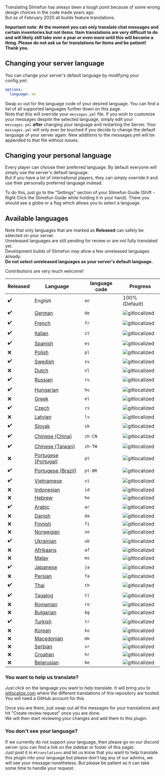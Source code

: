 Translating Slimefun has always been a tough point because of some wrong design choices in the code made years ago.<br>
But as of February 2020 all builds feature translations.

**Important note: At the moment you can only translate chat messages and certain inventories but not items. 
Item translations are very difficult to do and will likely still take over a year or even more until this will become a thing. 
Please do not ask us for translations for items and be patient! Thank you.**

## Changing your server language
You can change your server's default language by modifying your config.yml:
```yaml
options:
  language: en
```
Swap `en` out for the language code of your desired language. You can find a list of all supported languages further down on this page.<br>
Note that this will override your `messages.yml` file.
If you wish to customize your messages despite the selected language, simply edit your `messages.yml` **after** changing your language and restarting the Server.
Your `messages.yml` will only ever be touched if you decide to change the default language of your server again.
New additions to the messages.yml will be appended to that file without issues.

## Changing your personal language
Every player can choose their preferred language. By default everyone will simply use the server's default language.<br>
But if you have a lot of international players, they can simply override it and use their personally preferred language instead.

To do this, just go to the "Settings" section of your Slimefun Guide (Shift - Right Click the Slimefun Guide while holding it in your hand).
There you should see a globe or a flag which allows you to select a language.

## Available languages
Note that only languages that are marked as **Released** can safely be selected on your server.<br>
Unreleased languages are still pending for review or are not fully translated yet.<br>
Development builds of Slimefun may allow a few unreleased languages already.<br>
**Do not select unreleased languages as your server's default language.**

Contributions are very much welcome!

| Released | Language | language code | Progress |
| --- | ---------- | --- | ----------- |
| :heavy_check_mark: | English | `en` | 100% (Default) |
| :heavy_check_mark: | [German](https://gitlocalize.com/repo/3841/de/src/main/resources/languages) | `de` | ![gitlocalized](https://gitlocalize.com/repo/3841/de/badge.svg) |
| :heavy_check_mark: | [French](https://gitlocalize.com/repo/3841/fr/src/main/resources/languages) | `fr` | ![gitlocalized](https://gitlocalize.com/repo/3841/fr/badge.svg) |
| :heavy_check_mark: | [Italian](https://gitlocalize.com/repo/3841/it/src/main/resources/languages) | `it` | ![gitlocalized](https://gitlocalize.com/repo/3841/it/badge.svg) |
| :heavy_check_mark: | [Spanish](https://gitlocalize.com/repo/3841/es/src/main/resources/languages) | `es` | ![gitlocalized](https://gitlocalize.com/repo/3841/es/badge.svg) |
| :x: | [Polish](https://gitlocalize.com/repo/3841/pl/src/main/resources/languages) | `pl` | ![gitlocalized](https://gitlocalize.com/repo/3841/pl/badge.svg) |
| :heavy_check_mark: | [Swedish](https://gitlocalize.com/repo/3841/sv/src/main/resources/languages) | `sv` | ![gitlocalized](https://gitlocalize.com/repo/3841/sv/badge.svg) |
| :x: | [Dutch](https://gitlocalize.com/repo/3841/nl/src/main/resources/languages) | `nl` | ![gitlocalized](https://gitlocalize.com/repo/3841/nl/badge.svg) |
| :heavy_check_mark: | [Russian](https://gitlocalize.com/repo/3841/ru/src/main/resources/languages) | `ru` | ![gitlocalized](https://gitlocalize.com/repo/3841/ru/badge.svg) |
| :heavy_check_mark: | [Hungarian](https://gitlocalize.com/repo/3841/hu/src/main/resources/languages) | `hu` | ![gitlocalized](https://gitlocalize.com/repo/3841/hu/badge.svg) |
| :x: | [Greek](https://gitlocalize.com/repo/3841/el/src/main/resources/languages) | `el` | ![gitlocalized](https://gitlocalize.com/repo/3841/el/badge.svg) |
| :heavy_check_mark: | [Czech](https://gitlocalize.com/repo/3841/cs/src/main/resources/languages) | `cs` | ![gitlocalized](https://gitlocalize.com/repo/3841/cs/badge.svg) |
| :x: | [Latvian](https://gitlocalize.com/repo/3841/lv/src/main/resources/languages) | `lv` | ![gitlocalized](https://gitlocalize.com/repo/3841/lv/badge.svg) |
| :heavy_check_mark: | [Slovak](https://gitlocalize.com/repo/3841/sk/src/main/resources/languages) | `sk` | ![gitlocalized](https://gitlocalize.com/repo/3841/sk/badge.svg) |
| :heavy_check_mark: | [Chinese (China)](https://gitlocalize.com/repo/3841/zh-CN/src/main/resources/languages) | `zh-CN` | ![gitlocalized](https://gitlocalize.com/repo/3841/zh-CN//badge.svg) |
| :heavy_check_mark: | [Chinese (Taiwan)](https://gitlocalize.com/repo/3841/zh-TW/src/main/resources/languages) | `zh-TW` | ![gitlocalized](https://gitlocalize.com/repo/3841/zh-TW//badge.svg) |
| :x: | [Portugese (Portugal)](https://gitlocalize.com/repo/3841/pt/src/main/resources/languages) | `pt` | ![gitlocalized](https://gitlocalize.com/repo/3841/pt//badge.svg) |
| :heavy_check_mark: | [Portugese (Brazil)](https://gitlocalize.com/repo/3841/pt-BR/src/main/resources/languages) | `pt-BR` | ![gitlocalized](https://gitlocalize.com/repo/3841/pt-BR//badge.svg) |
| :heavy_check_mark: | [Vietnamese](https://gitlocalize.com/repo/3841/vi/src/main/resources/languages) | `vi` | ![gitlocalized](https://gitlocalize.com/repo/3841/vi/badge.svg) |
| :x: | [Indonesian](https://gitlocalize.com/repo/3841/id/src/main/resources/languages) | `id` | ![gitlocalized](https://gitlocalize.com/repo/3841/id/badge.svg) |
| :x: | [Hebrew](https://gitlocalize.com/repo/3841/he/src/main/resources/languages) | `he` | ![gitlocalized](https://gitlocalize.com/repo/3841/he/badge.svg) |
| :heavy_check_mark: | [Arabic](https://gitlocalize.com/repo/3841/ar/src/main/resources/languages) | `ar` | ![gitlocalized](https://gitlocalize.com/repo/3841/ar/badge.svg) |
| :x: | [Danish](https://gitlocalize.com/repo/3841/da/src/main/resources/languages) | `da` | ![gitlocalized](https://gitlocalize.com/repo/3841/da/badge.svg) |
| :x: | [Finnish](https://gitlocalize.com/repo/3841/fi/src/main/resources/languages) | `fi` | ![gitlocalized](https://gitlocalize.com/repo/3841/fi/badge.svg) |
| :x: | [Norwegian](https://gitlocalize.com/repo/3841/no/src/main/resources/languages) | `no` | ![gitlocalized](https://gitlocalize.com/repo/3841/no/badge.svg) |
| :heavy_check_mark: | [Ukrainian](https://gitlocalize.com/repo/3841/uk/src/main/resources/languages) | `uk` | ![gitlocalized](https://gitlocalize.com/repo/3841/uk/badge.svg) |
| :x: | [Afrikaans](https://gitlocalize.com/repo/3841/af/src/main/resources/languages) | `af` | ![gitlocalized](https://gitlocalize.com/repo/3841/af/badge.svg) |
| :x: | [Malay](https://gitlocalize.com/repo/3841/ms/src/main/resources/languages) | `ms` | ![gitlocalized](https://gitlocalize.com/repo/3841/ms/badge.svg) |
| :heavy_check_mark: | [Japanese](https://gitlocalize.com/repo/3841/ja/src/main/resources/languages) | `ja` | ![gitlocalized](https://gitlocalize.com/repo/3841/ja/badge.svg) |
| :x: | [Persian](https://gitlocalize.com/repo/3841/fa/src/main/resources/languages) | `fa` | ![gitlocalized](https://gitlocalize.com/repo/3841/fa/badge.svg) |
| :heavy_check_mark: | [Thai](https://gitlocalize.com/repo/3841/th/src/main/resources/languages) | `th` | ![gitlocalized](https://gitlocalize.com/repo/3841/th/badge.svg) |
| :heavy_check_mark: | [Tagalog](https://gitlocalize.com/repo/3841/tl/src/main/resources/languages) | `tl` | ![gitlocalized](https://gitlocalize.com/repo/3841/tl/badge.svg) |
| :x: | [Romanian](https://gitlocalize.com/repo/3841/ro/src/main/resources/languages) | `ro` | ![gitlocalized](https://gitlocalize.com/repo/3841/ro/badge.svg) |
| :x: | [Bulgarian](https://gitlocalize.com/repo/3841/bg/src/main/resources/languages) | `bg` | ![gitlocalized](https://gitlocalize.com/repo/3841/bg/badge.svg) |
| :heavy_check_mark: | [Turkish](https://gitlocalize.com/repo/3841/tr/src/main/resources/languages) | `tr` | ![gitlocalized](https://gitlocalize.com/repo/3841/tr/badge.svg) |
| :x: | [Korean](https://gitlocalize.com/repo/3841/ko/src/main/resources/languages) | `ko` | ![gitlocalized](https://gitlocalize.com/repo/3841/ko/badge.svg) |
| :x: | [Macedonian](https://gitlocalize.com/repo/3841/mk/src/main/resources/languages) | `mk` | ![gitlocalized](https://gitlocalize.com/repo/3841/mk/badge.svg) |
| :x: | [Serbian](https://gitlocalize.com/repo/3841/sr/src/main/resources/languages) | `sr` | ![gitlocalized](https://gitlocalize.com/repo/3841/sr/badge.svg) |
| :x: | [Croatian](https://gitlocalize.com/repo/3841/hr/src/main/resources/languages) | `hr` | ![gitlocalized](https://gitlocalize.com/repo/3841/hr/badge.svg) |
| :x: | [Belarusian](https://gitlocalize.com/repo/3841/be/src/main/resources/languages) | `be` | ![gitlocalized](https://gitlocalize.com/repo/3841/be/badge.svg) |

### You want to help us translate?
Just click on the language you want to help translate.
It will bring you to [gitlocalize.com](https://gitlocalize.com/repo/3841/) where the different translations of this repository are hosted.
You will need a GitHub account for this.

Once you are there, just swap out all the messages for your translations and hit "Create review request" once you are done.<br>
We will then start reviewing your changes and add them to this plugin.

### You don't see your language?
If we currently do not support your language, then please go on our discord server (you can find a link on the sidebar or footer of this page).<br>
Just post it in `#translations` and let us know that you want to help translate this plugin into your language but please don't tag any of our admins, we will see your message nonetheless. But please be patient as it can take some time to handle your request.
